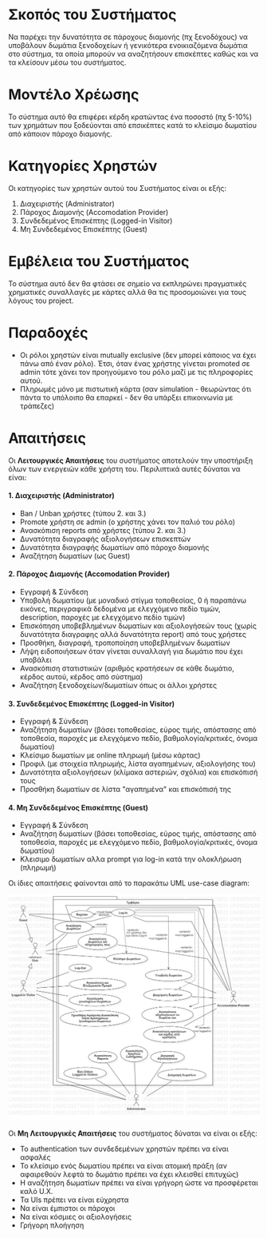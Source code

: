 # Σκοπός του Συστήματος
Να παρέχει την δυνατότητα σε πάροχους διαμονής (πχ ξενοδόχους) να υποβάλουν δωμάτια ξενοδοχείων ή γενικότερα ενοικιαζόμενα δωμάτια στο σύστημα, τα οποία μπορούν να αναζητήσουν επισκέπτες καθώς και να τα κλείσουν μέσω του συστήματος.


# Μοντέλο Χρέωσης
Το σύστημα αυτό θα επιφέρει κέρδη κρατώντας ένα ποσοστό (πχ 5-10%) των χρημάτων που ξοδεύονται από επσικέπτες κατά το κλείσιμο δωματίου από κάποιον πάροχο διαμονής.


# Κατηγορίες Χρηστών
Οι κατηγορίες των χρηστών αυτού του Συστήματος είναι οι εξής:

1. Διαχειριστής (Administrator)
2. Πάροχος Διαμονής (Accomodation Provider)
3. Συνδεδεμένος Επισκέπτης (Logged-in Visitor)
4. Μη Συνδεδεμένος Επισκέπτης (Guest)


# Εμβέλεια του Συστήματος
Το σύστημα αυτό δεν θα φτάσει σε σημείο να εκπληρώνει πραγματικές χρηματικές συναλλαγές με κάρτες αλλά θα τις προσομοιώνει για τους λόγους του project.


# Παραδοχές
* Οι ρόλοι χρηστών είναι mutually exclusive (δεν μπορεί κάποιος να έχει πάνω από έναν ρόλο). Έτσι, όταν ένας χρήστης γίνεται promoted σε admin τότε χάνει τον προηγούμενο του ρόλο μαζί με τις πληροφορίες αυτού.
* Πληρωμές μόνο με πιστωτική κάρτα (σαν simulation - θεωρώντας ότι πάντα το υπόλοιπο θα επαρκεί - δεν θα υπάρξει επικοινωνία με τράπεζες)


# Απαιτήσεις
Οι **Λειτουργικές Απαιτήσεις** του συστήματος αποτελούν την υποστήριξη όλων των ενεργειών κάθε χρήστη του. Περιλιπτικά αυτές δύναται να είναι:

#### 1. Διαχειριστής (Administrator)
* Ban / Unban χρήστες (τύπου 2. και 3.)
* Promote χρήστη σε admin (ο χρήστης χάνει τον παλιό του ρόλο)
* Ανασκόπιση reports από χρήστες (τύπου 2. και 3.)
* Δυνατότητα διαγραφής αξιολογήσεων επισκεπτών
* Δυνατότητα διαγραφής δωματίων από πάροχο διαμονής
* Αναζήτηση δωματίων (ως Guest)

#### 2. Πάροχος Διαμονής (Accomodation Provider)
* Εγγραφή & Σύνδεση
* Υποβολή δωματίου (με μοναδικό στίγμα τοποθεσίας, 0 ή παραπάνω εικόνες, περιγραφικά δεδομένα με ελεγχόμενο πεδίο τιμών, description, παροχές με ελεγχόμενο πεδίο τιμών)
* Επισκόπηση υποβεβλημένων δωματίων και αξιολογήσεών τους (χωρίς δυνατότητα διαγραφης αλλά δυνατότητα report) από τους χρήστες
* Προσθήκη, διαγραφή, τροποποίηση υποβεβλημένων δωματίων
* Λήψη ειδοποιήσεων όταν γίνεται συναλλαγή για δωμάτιο που έχει υποβάλει
* Ανασκόπιση στατιστικών (αριθμός κρατήσεων σε κάθε δωμάτιο, κέρδος αυτού, κέρδος από σύστημα)
* Αναζήτηση ξενοδοχείων/δωματίων όπως οι άλλοι χρήστες

#### 3. Συνδεδεμένος Επισκέπτης (Logged-in Visitor)
* Εγγραφή & Σύνδεση
* Αναζήτηση δωματίων (βάσει τοποθεσίας, εύρος τιμής, απόστασης από τοποθεσία, παροχές με ελεγχόμενο πεδίο, βαθμολογία/κριτικές, όνομα δωματίου)
* Κλείσιμο δωματίων με online πληρωμή (μέσω κάρτας)
* Προφιλ (με στοιχεία πληρωμής, λίστα αγαπημένων, αξιολογήσης του)
* Δυνατότητα αξιολογήσεων (κλίμακα αστεριών, σχόλια) και επισκόπισή τους
* Προσθήκη δωματίων σε λίστα "αγαπημένα" και επισκόπισή της

#### 4. Μη Συνδεδεμένος Επισκέπτης (Guest)
* Εγγραφή & Σύνδεση
* Αναζήτηση δωματίων (βάσει τοποθεσίας, εύρος τιμής, απόστασης από τοποθεσία, παροχές με ελεγχόμενο πεδίο, βαθμολογία/κριτικές, όνομα δωματίου)
* Κλεισιμο δωματίων αλλα prompt για log-in κατά την ολοκλήρωση (πληρωμή)

Οι ίδιες απαιτήσεις φαίνονται από το παρακάτω UML use-case diagram:

![Alt text](./UML/UseCaseDiagram.jpg "UseCaseDiagram")

Οι **Μη Λειτουργικές Απαιτήσεις** του συστήματος δύναται να είναι οι εξής:
* Το authentication των συνδεδεμένων χρηστών πρέπει να είναι ασφαλές
* Το κλείσιμο ενός δωματίου πρέπει να είναι ατομική πράξη (αν αφαιρεθούν λεφτά το δωμάτιο πρέπει να έχει κλεισθεί επιτυχώς)
* Η αναζήτηση δωματίων πρέπει να είναι γρήγορη ώστε να προσφέρεται καλό U.X.
* Τα UIs πρέπει να είναι εύχρηστα
* Να είναι έμπιστοι οι πάροχοι
* Να είναι κόσμιες οι αξιολογήσεις
* Γρήγορη πλοήγηση
